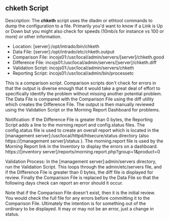 ## chketh Script

Description: The **chketh** script uses the dladm or ethtool commands to dump the configuration to a file. Primarily you'd want to know if a Link is Up or Down but you might also check for speeds (10mb/s for instance vs 100 or more) or other information.

* Location: [server]:/opt/intrado/bin/chketh
* Data File: [server]:/opt/intrado/etc/chketh.output
* Comparison File: incojs01:/usr/local/admin/servers/[server]/chketh.good
* Difference File: incojs01:/usr/local/admin/servers/[server]/chketh.diff
* Validation Script: incojs01:/usr/local/admin/servers/chketh
* Reporting Script: incojs01:/usr/local/admin/bin/processetc

This is a comparison script. Comparison scripts don't check for errors in that the output is diverse enough that it would take a great deal of effort to specifically identify the problem without missing another potential problem. The Data File is compared with the Comparison File using the diff utility which creates the Difference File. The output is then manually reviewed using the Validation Script or the Morning Report Dashboard for problems.

Notification: If the Difference File is greater than 0 bytes, the Reporting Script adds a line to the morning.report and config.status files. The config.status file is used to create an overall report which is located in the [management server]:/usr/local/httpd/htsecure/status directory (also https://[management server]/status ). The morning.report file is used by the Morning Report link in the Inventory to display the errors on a dashboard. https://[inventory server]/reports/morning.report.php?group=1&product=0

Validation Process: In the [management server]:admin/servers directory, run the Validation Script. This loops through the admin/etc/servers file, and if the Difference File is greater than 0 bytes, the diff file is displayed for review. Finally the Comparison File is replaced by the Data File so that the following days check can report an error should it occur.

Note that if the Comparison File doesn't exist, then it is the initial review. You would check the full file for any errors before committing it to the Comparison File. Ultimately the intention is for something out of the ordinary to be displayed. It may or may not be an error, just a change in status.

